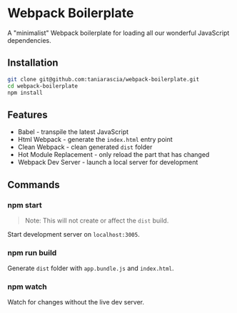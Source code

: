 # Webpack Boilerplate

A "minimalist" Webpack boilerplate for loading all our wonderful JavaScript dependencies.

## Installation

```bash
git clone git@github.com:taniarascia/webpack-boilerplate.git
cd webpack-boilerplate
npm install
```

## Features

- Babel - transpile the latest JavaScript
- Html Webpack - generate the `index.html` entry point
- Clean Webpack - clean generated `dist` folder
- Hot Module Replacement - only reload the part that has changed
- Webpack Dev Server - launch a local server for development

## Commands

### npm start

> Note: This will not create or affect the `dist` build.

Start development server on `localhost:3005`.

### npm run build

Generate `dist` folder with `app.bundle.js` and `index.html`.

### npm watch

Watch for changes without the live dev server.
